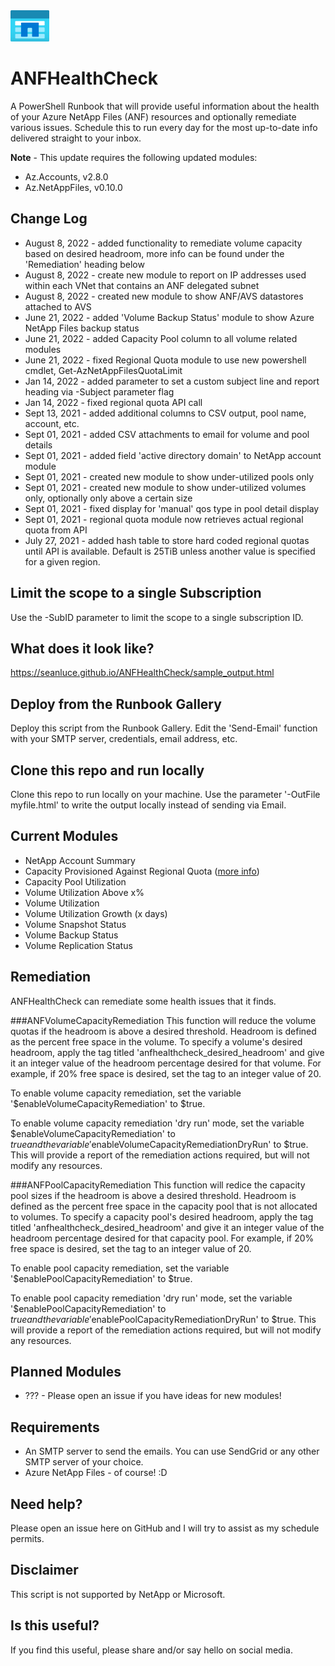 <img src="./img/anficon.png" alt="" height="50" style="margin: 0 0 0 0; " />

# ANFHealthCheck

A PowerShell Runbook that will provide useful information about the health of your Azure NetApp Files (ANF) resources and optionally remediate various issues. Schedule this to run every day for the most up-to-date info delivered straight to your inbox.



**Note** - This update requires the following updated modules:
* Az.Accounts, v2.8.0
* Az.NetAppFiles, v0.10.0

## Change Log

* August 8, 2022 - added functionality to remediate volume capacity based on desired headroom, more info can be found under the 'Remediation' heading below
* August 8, 2022 - create new module to report on IP addresses used within each VNet that contains an ANF delegated subnet
* August 8, 2022 - created new module to show ANF/AVS datastores attached to AVS
* June 21, 2022 - added 'Volume Backup Status' module to show Azure NetApp Files backup status
* June 21, 2022 - added Capacity Pool column to all volume related modules
* June 21, 2022 - fixed Regional Quota module to use new powershell cmdlet, Get-AzNetAppFilesQuotaLimit
* Jan 14, 2022 - added parameter to set a custom subject line and report heading via -Subject parameter flag
* Jan 14, 2022 - fixed regional quota API call
* Sept 13, 2021 - added additional columns to CSV output, pool name, account, etc.
* Sept 01, 2021 - added CSV attachments to email for volume and pool details
* Sept 01, 2021 - added field 'active directory domain' to NetApp account module
* Sept 01, 2021 - created new module to show under-utilized pools only
* Sept 01, 2021 - created new module to show under-utilized volumes only, optionally only above a certain size
* Sept 01, 2021 - fixed display for 'manual' qos type in pool detail display
* Sept 01, 2021 - regional quota module now retrieves actual regional quota from API
* July 27, 2021 - added hash table to store hard coded regional quotas until API is available. Default is 25TiB unless another value is specified for a given region.

## Limit the scope to a single Subscription

Use the -SubID parameter to limit the scope to a single subscription ID.

## What does it look like?

<https://seanluce.github.io/ANFHealthCheck/sample_output.html>

## Deploy from the Runbook Gallery

Deploy this script from the Runbook Gallery. Edit the 'Send-Email' function with your SMTP server, credentials, email address, etc.

## Clone this repo and run locally

Clone this repo to run locally on your machine. Use the parameter '-OutFile myfile.html' to write the output locally instead of sending via Email.

## Current Modules

* NetApp Account Summary
* Capacity Provisioned Against Regional Quota ([more info](https://azure.microsoft.com/en-us/updates/azure-netapp-files-regional-capacity-quota/#:~:text=StartingJuly%2026%2C%202021%20Azure%20NetApp%20Files%20%E2%80%93%20likesome,25%20TiB%2C%20per%20region%2C%20across%20all%20service%20levels.))
* Capacity Pool Utilization
* Volume Utilization Above x%
* Volume Utilization
* Volume Utilization Growth (x days)
* Volume Snapshot Status
* Volume Backup Status
* Volume Replication Status

## Remediation

ANFHealthCheck can remediate some health issues that it finds.

###ANFVolumeCapacityRemediation
This function will reduce the volume quotas if the headroom is above a desired threshold. Headroom is defined as the percent free space in the volume. To specify a volume's desired headroom, apply the tag titled 'anfhealthcheck_desired_headroom' and give it an integer value of the headroom percentage desired for that volume. For example, if 20% free space is desired, set the tag to an integer value of 20.

To enable volume capacity remediation, set the variable '$enableVolumeCapacityRemediation' to $true.

To enable volume capacity remediation 'dry run' mode, set the variable $enableVolumeCapacityRemediation' to $true and the variable '$enableVolumeCapacityRemediationDryRun' to $true. This will provide a report of the remediation actions required, but will not modify any resources.

###ANFPoolCapacityRemediation
This function will redice the capacity pool sizes if the headroom is above a desired threshold. Headroom is defined as the percent free space in the capacity pool that is not allocated to volumes. To specify a capacity pool's desired headroom, apply the tag titled 'anfhealthcheck_desired_headroom' and give it an integer value of the headroom percentage desired for that capacity pool. For example, if 20% free space is desired, set the tag to an integer value of 20.

To enable pool capacity remediation, set the variable '$enablePoolCapacityRemediation' to $true.

To enable pool capacity remediation 'dry run' mode, set the variable '$enablePoolCapacityRemediation' to $true and the variable '$enablePoolCapacityRemediationDryRun' to $true. This will provide a report of the remediation actions required, but will not modify any resources.

## Planned Modules

* ??? - Please open an issue if you have ideas for new modules!

## Requirements

* An SMTP server to send the emails. You can use SendGrid or any other SMTP server of your choice.
* Azure NetApp Files - of course! :D

## Need help?

Please open an issue here on GitHub and I will try to assist as my schedule permits.

## Disclaimer

This script is not supported by NetApp or Microsoft.

## Is this useful?

If you find this useful, please share and/or say hello on social media.
